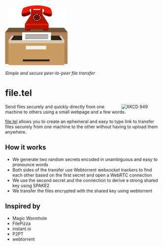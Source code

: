 ![](https://raw.githubusercontent.com/IGI-111/filetel/master/static/logo.png)

*Simple and secure peer-to-peer file transfer*
# file.tel

<a href="https://xkcd.com/949/"><img src="http://imgs.xkcd.com/comics/file_transfer.png" alt="XKCD 949" width="25%" align="right" /></a>

Send files securely and quickly directly from one machine to others using a small webpage and a few words.

[file.tel](file.tel) allows you to create an ephemeral and easy to type link to transfer files securely from one machine to the other without having to upload them anywhere.

## How it works

* We generate two random secrets encoded in unambiguous and easy to pronounce words
* Both sides of the transfer use Webtorrent websocket trackers to find each other based on the first secret and open a WebRTC connection
* We use the second secret and the connection to derive a strong shared key using SPAKE2
* We transfer the files encrypted with the shared key using webtorrent

## Inspired by

* Magic Wormhole
* FilePizza
* instant.io
* P2PT
* webtorrent
